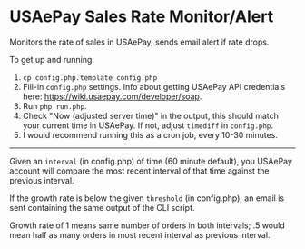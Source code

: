# USAePay Sales Rate Monitor/Alert
Monitors the rate of sales in USAePay, sends email alert if rate drops.

To get up and running:

1. `cp config.php.template config.php`
2. Fill-in `config.php` settings.  Info about getting USAePay API credentials here: https://wiki.usaepay.com/developer/soap.
3. Run `php run.php`.
4. Check "Now (adjusted server time)" in the output, this should match your current time in USAePay.  If not, adjust `timediff` in `config.php`.
5. I would recommend running this as a cron job, every 10-30 minutes.

---

Given an `interval` (in config.php) of time (60 minute default), you USAePay account will compare the most recent interval of that time against the previous interval.

If the growth rate is below the given `threshold` (in config.php), an email is sent containing the same output of the CLI script.

Growth rate of 1 means same number of orders in both intervals;  .5 would mean half as many orders in most recent interval as previous interval.
